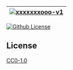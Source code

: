 | [![xxxxxxxooo-v1](https://setetres.s3.amazonaws.com/setetres.st/img/share-xxxxxxxooo-v1.png?v=1&raw=true)](http://v1.xxxxxxx.ooo) |
| --------------------------------------------------------------------------------------------------------------------------------- |

[![Github License](https://img.shields.io/github/license/setetres/xxxxxxxooo-v1.svg?v=10)](https://github.com/setetres/xxxxxxxooo-v1/blob/master/LICENSE)

## License

[CC0-1.0]

[http://v1.xxxxxxx.ooo]: http://v1.xxxxxxx.ooo
[cc0-1.0]: http://creativecommons.org/licenses/cc0/1.0

